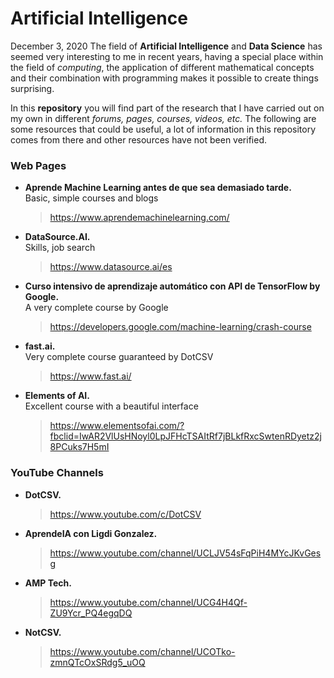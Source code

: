# Artificial Intelligence
December 3, 2020
The field of **Artificial Intelligence** and **Data Science** has seemed very interesting to me in recent years, having a special place within the field of *computing*, the application of different mathematical concepts and their combination with programming makes it possible to create things surprising.

In this **repository** you will find part of the research that I have carried out on my own in different *forums, pages, courses, videos, etc.* The following are some resources that could be useful, a lot of information in this repository comes from there and other resources have not been verified.

### Web Pages
- **Aprende Machine Learning antes de que sea demasiado tarde.**  
  Basic, simple courses and blogs
  >https://www.aprendemachinelearning.com/
- **DataSource.AI.**  
  Skills, job search
  >https://www.datasource.ai/es
- **Curso intensivo de aprendizaje automático con API de TensorFlow by Google.**  
  A very complete course by Google
  >https://developers.google.com/machine-learning/crash-course
- **fast.ai.**  
  Very complete course guaranteed by DotCSV
  >https://www.fast.ai/
- **Elements of AI.**  
  Excellent course with a beautiful interface
  >https://www.elementsofai.com/?fbclid=IwAR2VlUsHNoyl0LpJFHcTSAItRf7jBLkfRxcSwtenRDyetz2j8PCuks7H5mI
 ### YouTube Channels  
- **DotCSV.**
  >https://www.youtube.com/c/DotCSV
- **AprendeIA con Ligdi Gonzalez.**
  >https://www.youtube.com/channel/UCLJV54sFqPiH4MYcJKvGesg
- **AMP Tech.**
  >https://www.youtube.com/channel/UCG4H4Qf-ZU9Ycr_PQ4egqDQ
- **NotCSV.**
  >https://www.youtube.com/channel/UCOTko-zmnQTcOxSRdg5_uOQ
